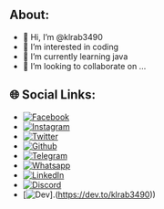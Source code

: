 ## About:
- 👋 Hi, I’m @klrab3490
- 👀 I’m interested in coding
- 🌱 I’m currently learning java
- 💞️ I’m looking to collaborate on ...


## 🌐 Social Links:
- [![Facebook](https://img.shields.io/badge/Facebook-blue.svg?logo=facebook&logoColor=white)](https://www.facebook.com/rahul.bushi/)
- [![Instagram](https://img.shields.io/badge/Instagram-red.svg?logo=instagram&logoColor=white)](https://www.instagram.com/kl.rab_3490/)
- [![Twitter](https://img.shields.io/badge/Twitter-blue.svg?logo=twitter&logoColor=white)](https://twitter.com/klrab_3490_)
- [![Github](https://img.shields.io/badge/Github-black.svg?logo=github&logoColor=white)](https://github.com/klrab3490)
- [![Telegram](https://img.shields.io/badge/Telegram-0088CC.svg?logo=telegram&logoColor=white)](https://t.me/klrab_3490)
- [![Whatsapp](https://img.shields.io/badge/Whatsapp-25D366.svg?logo=whatsapp&logoColor=white)](https://wa.me/7994542331?text=Hi)
- [![LinkedIn](https://img.shields.io/badge/LinkedIn-%230077B5.svg?logo=linkedin&logoColor=white)](https://twitter.com/klrab_3490_) 
- [![Discord](https://img.shields.io/badge/Discord-7289DA.svg?logo=discord&logoColor=white)](https://discord.com/users/kl.rab_3490#8475)
- [![Dev](https://img.shields.io/badge/DEV-black.svg?logo=dev.to&logoColor=white)].(https://dev.to/klrab3490))

<!---
klrab3490/klrab3490 is a ✨ special ✨ repository because its `README.md` (this file) appears on your GitHub profile.
You can click the Preview link to take a look at your changes.
--->
